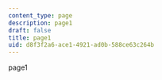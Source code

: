 ```yaml
---
content_type: page
description: page1
draft: false
title: page1
uid: d8f3f2a6-ace1-4921-ad0b-588ce63c264b
---
```

page1